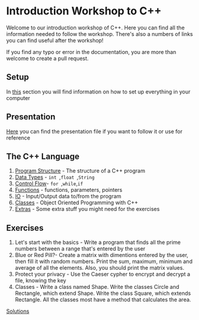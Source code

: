 # Introduction Workshop to C++
Welcome to our introduction workshop of C++. Here you can find all the information needed to follow the workshop.
There's also a numbers of links you can find useful after the workshop!

If you find any typo or error in the documentation, you are more than welcome to create a pull request.

## Setup
 In [this](./content/setup.md) section you will find information on how to set up everything in your computer

## Presentation
  [Here](./content/Intro_cpp.pptx) you can find the presentation file if you want to follow it or use for reference
## The C++ Language
 1. [Program Structure](./content/pgrm_struct.md) - The structure of a C++ program
 2. [Data Types](./content/data.md) - `int `,`float `,`String `
 3. [Control Flow](./content/ctrl_flow.md)- `for `,`while`,`if`
 4. [Functions](./content/functions.md) - functions, parameters, pointers
 5. [IO](./content/io.md) - Input/Output data to/from the program
 6. [Classes](./content/classes.md) - Object Oriented Programming with C++
 7. [Extras](./content/extra.md) - Some extra stuff you might need for the exercises

## Exercises
 1. Let's start with the basics - Write a program that finds all the prime numbers between a range that's entered by the user
 2. Blue or Red Pill?- Create a matrix with dimentions entered by the user, then fill it with random numbers. Print the sum, maximum, minimum and average of all the elements. Also, you should print the matrix values.
 3. Protect your privacy - Use the Caeser cypher to encrypt and decrypt a file, knowing the key
 4. Classes - Write a class named Shape. Write the classes Circle and Rectangle, which extend Shape. Write the class Square, which extends Rectangle. All the classes most have a method that calculates the area.
 
 [Solutions](./exercises)

